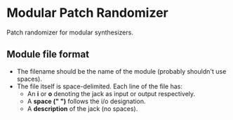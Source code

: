 # Modular Patch Randomizer
Patch randomizer for modular synthesizers.

## Module file format
* The filename should be the name of the module (probably shouldn't use spaces).
* The file itself is space-delimited.  Each line of the file has:
  * An __i__ or __o__ denoting the jack as input or output respectively.
  * A __space (" ")__ follows the i/o designation.
  * A __description__ of the jack (no spaces).
